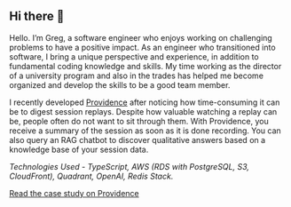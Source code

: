 ## Hi there 👋
Hello. I’m Greg, a software engineer who enjoys working on challenging problems to have a positive impact. As an engineer who transitioned into software, I bring a unique perspective and experience, in addition to fundamental coding knowledge and skills. My time working as the director of a university program and also in the trades has helped me become organized and develop the skills to be a good team member.

I recently developed [Providence](https://providence-replay.github.io/) after noticing how time-consuming it can be to digest session replays. Despite how valuable watching a replay can be, people often do not want to sit through them. With Providence, you receive a summary of the session as soon as it is done recording. You can also query an RAG chatbot to discover qualitative answers based on a knowledge base of your session data.

*Technologies Used - TypeScript, AWS (RDS with PostgreSQL, S3, CloudFront), Quadrant, OpenAI, Redis Stack.*

[Read the case study on Providence](https://providence-replay.github.io/background.html)
<!--
**gt-chase/gt-chase** is a ✨ _special_ ✨ repository because its `README.md` (this file) appears on your GitHub profile.

Here are some ideas to get you started:

- 🔭 I’m currently working on ...
- 🌱 I’m currently learning ...
- 👯 I’m looking to collaborate on ...
- 🤔 I’m looking for help with ...
- 💬 Ask me about ...
- 📫 How to reach me: ...
- 😄 Pronouns: ...
- ⚡ Fun fact: ...
-->
